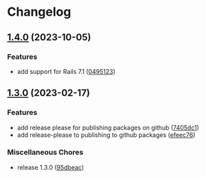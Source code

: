 # Changelog

## [1.4.0](https://github.com/blake-education/vestal_versions/compare/v1.3.0...v1.4.0) (2023-10-05)


### Features

* add support for Rails 7.1 ([0495123](https://github.com/blake-education/vestal_versions/commit/049512364ca5db0ce5b06bebdbe2656f03988b29))

## [1.3.0](https://github.com/blake-education/vestal_versions/compare/v1.0.2...v1.3.0) (2023-02-17)


### Features

* add release please for publishing packages on github ([7405dc1](https://github.com/blake-education/vestal_versions/commit/7405dc155456f58c683fa74ff4828654b3dcdfcf))
* add release-please to publishing to github packages ([efeec76](https://github.com/blake-education/vestal_versions/commit/efeec76723d1774b4a165a33a920bc69328f4899))


### Miscellaneous Chores

* release 1.3.0 ([95dbeac](https://github.com/blake-education/vestal_versions/commit/95dbeac933e391d3f0a0a254fb916fc198030f2e))
